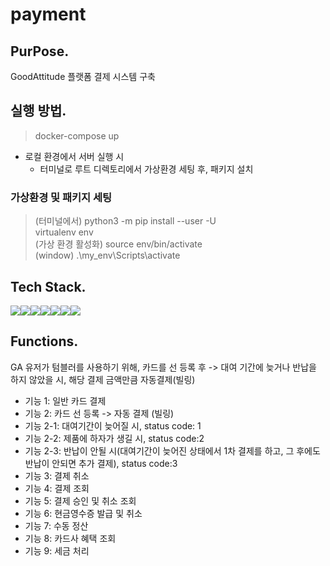 # payment
## PurPose.
GoodAttitude 플랫폼 결제 시스템 구축

## 실행 방법.
> docker-compose up
* 로컬 환경에서 서버 실행 시
    * 터미널로 루트 디렉토리에서 가상환경 세팅 후, 패키지 설치

### 가상환경 및 패키지 세팅
> (터미널에서) python3 -m pip install --user -U  
> virtualenv env  
> (가상 환경 활성화) source env/bin/activate  
> (window) .\my_env\Scripts\activate  

## Tech Stack.
<img src="https://img.shields.io/badge/Python 3.8-3776AB?style=for-the-badge&logo=Python&logoColor=white"><img src="https://img.shields.io/badge/Flask-000000?style=for-the-badge&logo=Flask&logoColor=white"><img src="https://img.shields.io/badge/HTML5-E34F26?style=for-the-badge&logo=HTML5&logoColor=white"><img src="https://img.shields.io/badge/CSS3-1572B6?style=for-the-badge&logo=CSS3&logoColor=white"><img src="https://img.shields.io/badge/JavaScript-F7DF1E?style=for-the-badge&logo=JavaScript&logoColor=white"><img src="https://img.shields.io/badge/MySQL-4479A1?style=for-the-badge&logo=MySQL&logoColor=white"><img src="https://img.shields.io/badge/Docker-2496ED?style=for-the-badge&logo=Docker&logoColor=white">

## Functions.
GA 유저가 텀블러를 사용하기 위해, 카드를 선 등록 후 -> 대여 기간에 늦거나 반납을 하지 않았을 시, 해당 결제 금액만큼 자동결제(빌링)
- 기능 1: 일반 카드 결제
- 기능 2: 카드 선 등록 -> 자동 결제 (빌링)
- 기능 2-1: 대여기간이 늦어질 시, status code: 1
- 기능 2-2: 제품에 하자가 생길 시, status code:2
- 기능 2-3: 반납이 안될 시(대여기간이 늦어진 상태에서 1차 결제를 하고, 그 후에도 반납이 안되면 추가 결제), status code:3
- 기능 3: 결제 취소
- 기능 4: 결제 조회
- 기능 5: 결제 승인 및 취소 조회
- 기능 6: 현금영수증 발급 및 취소
- 기능 7: 수동 정산
- 기능 8: 카드사 혜택 조회
- 기능 9: 세금 처리